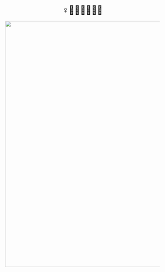 <h1 align = "center">
♀️👃👅🍑💨💦💩
</h1>
<p align="center">
  <img src="https://user-images.githubusercontent.com/123001669/217806650-08a831a7-59ac-47cf-aaf1-c2e204522efc.jpg" width="800">
</p>

